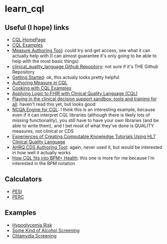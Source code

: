 # learn_cql

## Useful (I hope) links

- [CQL HomePage](https://cql.hl7.org/)
- [CQL Examples](https://cql.hl7.org/examples.html)
- [Measure Authoring Tool](https://www.emeasuretool.cms.gov/): could try and get access, see what it can actually help with (I can almost guarantee it's only going to be able to help with the most basic things)
- [clinical_quality_language Github Repository](https://github.com/cqframework/clinical_quality_language): not sure if it's THE Github Repository
- [Getting Started](https://github.com/cqframework/CQL-Formatting-and-Usage-Wiki/wiki/Getting-Started): ok, this actualy looks pretty helpful
- [Authoring Measure in CQL](https://github.com/cqframework/CQL-Formatting-and-Usage-Wiki/wiki/Authoring-Measures-in-CQL)
- [Cooking with CQL Examples](https://github.com/cqframework/CQL-Formatting-and-Usage-Wiki/wiki/Cooking-with-CQL-Examples)
- [Applying Logic to FHIR with Clinical Quality Language (CQL)](https://www.devdays.com/wp-content/uploads/2020/12/svpaq_201118_BrynRhodes_ApplyingLogicToFHIRWithCQL_BR.pdf)
- [Playing in the clinical decision support sandbox: tools and training for all](https://www.ncbi.nlm.nih.gov/pmc/articles/PMC10283349/): haven't read this yet, but looks good
- [NCQA Engine for CQL](https://www.ncqa.org/news/ncqa-makes-engine-software-requirements-open-source-expanding-access-to-hedis-digital-content/): I think this is an interesting example, because even if it can interpret CQL libraries (although there is likely lots of missing functionality), you still have to have your own libraries (and be able to write them), and I bet most of what they've done is QUALITY measures, not clinical or CDS
- [Experiences of Creating Computable Knowledge Tutorials Using HL7 Clinical Quality Language](https://pure.port.ac.uk/ws/portalfiles/portal/57858597/Andrikopoulou_Scott_2022.pdf)
- [AHRQ CDS Authoring Tool](https://cds.ahrq.gov/cdsconnect/authoring): again, never used it, but would be interested in how well it actually works
- [How CQL fits into BPM+ Health](https://www.trisotech.com/how-cql-fits-into-bpm-health/): this one is more for me because I'm interested in the BPM notation


## Calculators

- [PESI](https://www.mdcalc.com/calc/1304/pulmonary-embolism-severity-index-pesi)
- [PERC](https://www.mdcalc.com/calc/347/perc-rule-pulmonary-embolism)

## Examples

 - [Hypoglycemia Risk](78_HypoglycemiaRisk.cql)
 - [Some Kind of Alcohol Screening](80_PositiveScreens.cql)
 - [Chlamydia Screening](ChlamydiaScreening_CDS.cql)